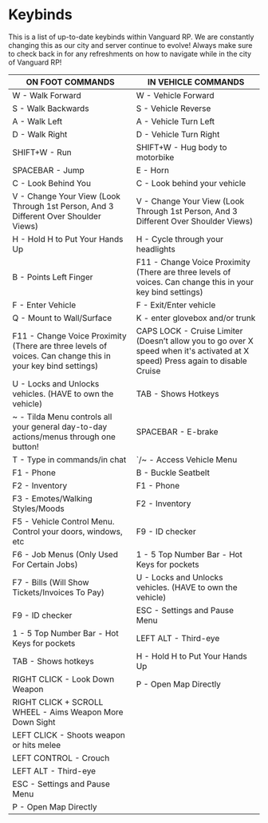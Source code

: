 # Keybinds

This is a list of up-to-date keybinds within Vanguard RP. We are constantly changing this as our city and server continue to evolve! Always make sure to check back in for any refreshments on how to navigate while in the city of Vanguard RP!

| ON FOOT COMMANDS                                                                                           | IN VEHICLE COMMANDS                                                                                                            |
| ---------------------------------------------------------------------------------------------------------- | ------------------------------------------------------------------------------------------------------------------------------ |
| W - Walk Forward                                                                                           | W - Vehicle Forward                                                                                                            |
| S - Walk Backwards                                                                                         | S - Vehicle Reverse                                                                                                            |
| A - Walk Left                                                                                              | A - Vehicle Turn Left                                                                                                          |
| D - Walk Right                                                                                             | D - Vehicle Turn Right                                                                                                         |
| SHIFT+W - Run                                                                                              | SHIFT+W - Hug body to motorbike                                                                                                |
| SPACEBAR - Jump                                                                                            | E - Horn                                                                                                                       |
| C - Look Behind You                                                                                        | C - Look behind your vehicle                                                                                                   |
| V - Change Your View (Look Through 1st Person, And 3 Different Over Shoulder Views)                        | V - Change Your View (Look Through 1st Person, And 3 Different Over Shoulder Views)                                            |
| H - Hold H to Put Your Hands Up                                                                            | H - Cycle through your headlights                                                                                              |
| B - Points Left Finger                                                                                     | F11 - Change Voice Proximity (There are three levels of voices. Can change this in your key bind settings)                     |
| F - Enter Vehicle                                                                                          | F - Exit/Enter vehicle                                                                                                         |
| Q - Mount to Wall/Surface                                                                                  | K - enter glovebox and/or trunk                                                                                                |
| F11 - Change Voice Proximity (There are three levels of voices. Can change this in your key bind settings) | CAPS LOCK - Cruise Limiter (Doesn’t allow you to go over X speed when it's activated at X speed) Press again to disable Cruise |
| U - Locks and Unlocks vehicles. (HAVE to own the vehicle)                                                  | TAB - Shows Hotkeys                                                                                                            |
| \~ - Tilda Menu controls all your general day-to-day actions/menus through one button!                     | SPACEBAR - E-brake                                                                                                             |
| T - Type in commands/in chat                                                                               | \`/\~ - Access Vehicle Menu                                                                                                    |
| F1 - Phone                                                                                                 | B - Buckle Seatbelt                                                                                                            |
| F2 - Inventory                                                                                             | F1 - Phone                                                                                                                     |
| F3 - Emotes/Walking Styles/Moods                                                                           | F2 - Inventory                                                                                                                 |
| F5 - Vehicle Control Menu. Control your doors, windows, etc                                                | F9 - ID checker                                                                                                                |
| F6 - Job Menus (Only Used For Certain Jobs)                                                                | 1 - 5 Top Number Bar - Hot Keys for pockets                                                                                    |
| F7 - Bills (Will Show Tickets/Invoices To Pay)                                                             | U - Locks and Unlocks vehicles. (HAVE to own the vehicle)                                                                      |
| F9 - ID checker                                                                                            | ESC - Settings and Pause Menu                                                                                                  |
| 1 - 5 Top Number Bar - Hot Keys for pockets                                                                | LEFT ALT - Third-eye                                                                                                           |
| TAB - Shows hotkeys                                                                                        | H - Hold H to Put Your Hands Up                                                                                                |
| RIGHT CLICK - Look Down Weapon                                                                             | P - Open Map Directly                                                                                                          |
| RIGHT CLICK + SCROLL WHEEL - Aims Weapon More Down Sight                                                   |                                                                                                                                |
| LEFT CLICK - Shoots weapon or hits melee                                                                   |                                                                                                                                |
| LEFT CONTROL - Crouch                                                                                      |                                                                                                                                |
| LEFT ALT - Third-eye                                                                                       |                                                                                                                                |
| ESC - Settings and Pause Menu                                                                              |                                                                                                                                |
| P - Open Map Directly                                                                                      |                                                                                                                                |
